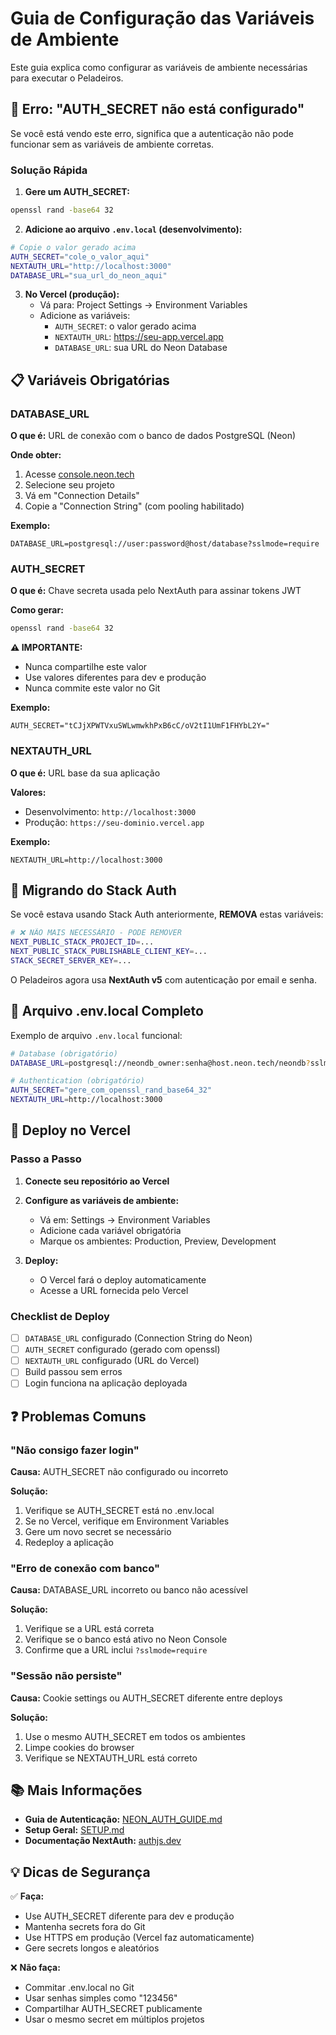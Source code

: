 # Guia de Configuração das Variáveis de Ambiente

Este guia explica como configurar as variáveis de ambiente necessárias para executar o Peladeiros.

## 🚨 Erro: "AUTH_SECRET não está configurado"

Se você está vendo este erro, significa que a autenticação não pode funcionar sem as variáveis de ambiente corretas.

### Solução Rápida

1. **Gere um AUTH_SECRET:**
```bash
openssl rand -base64 32
```

2. **Adicione ao arquivo `.env.local` (desenvolvimento):**
```bash
# Copie o valor gerado acima
AUTH_SECRET="cole_o_valor_aqui"
NEXTAUTH_URL="http://localhost:3000"
DATABASE_URL="sua_url_do_neon_aqui"
```

3. **No Vercel (produção):**
   - Vá para: Project Settings → Environment Variables
   - Adicione as variáveis:
     - `AUTH_SECRET`: o valor gerado acima
     - `NEXTAUTH_URL`: https://seu-app.vercel.app
     - `DATABASE_URL`: sua URL do Neon Database

## 📋 Variáveis Obrigatórias

### DATABASE_URL
**O que é:** URL de conexão com o banco de dados PostgreSQL (Neon)

**Onde obter:**
1. Acesse [console.neon.tech](https://console.neon.tech)
2. Selecione seu projeto
3. Vá em "Connection Details"
4. Copie a "Connection String" (com pooling habilitado)

**Exemplo:**
```
DATABASE_URL=postgresql://user:password@host/database?sslmode=require
```

### AUTH_SECRET
**O que é:** Chave secreta usada pelo NextAuth para assinar tokens JWT

**Como gerar:**
```bash
openssl rand -base64 32
```

**⚠️ IMPORTANTE:**
- Nunca compartilhe este valor
- Use valores diferentes para dev e produção
- Nunca commite este valor no Git

**Exemplo:**
```
AUTH_SECRET="tCJjXPWTVxuSWLwmwkhPxB6cC/oV2tI1UmF1FHYbL2Y="
```

### NEXTAUTH_URL
**O que é:** URL base da sua aplicação

**Valores:**
- Desenvolvimento: `http://localhost:3000`
- Produção: `https://seu-dominio.vercel.app`

**Exemplo:**
```
NEXTAUTH_URL=http://localhost:3000
```

## 🔄 Migrando do Stack Auth

Se você estava usando Stack Auth anteriormente, **REMOVA** estas variáveis:

```bash
# ❌ NÃO MAIS NECESSÁRIO - PODE REMOVER
NEXT_PUBLIC_STACK_PROJECT_ID=...
NEXT_PUBLIC_STACK_PUBLISHABLE_CLIENT_KEY=...
STACK_SECRET_SERVER_KEY=...
```

O Peladeiros agora usa **NextAuth v5** com autenticação por email e senha.

## 📝 Arquivo .env.local Completo

Exemplo de arquivo `.env.local` funcional:

```bash
# Database (obrigatório)
DATABASE_URL=postgresql://neondb_owner:senha@host.neon.tech/neondb?sslmode=require

# Authentication (obrigatório)
AUTH_SECRET="gere_com_openssl_rand_base64_32"
NEXTAUTH_URL=http://localhost:3000
```

## 🚀 Deploy no Vercel

### Passo a Passo

1. **Conecte seu repositório ao Vercel**

2. **Configure as variáveis de ambiente:**
   - Vá em: Settings → Environment Variables
   - Adicione cada variável obrigatória
   - Marque os ambientes: Production, Preview, Development

3. **Deploy:**
   - O Vercel fará o deploy automaticamente
   - Acesse a URL fornecida pelo Vercel

### Checklist de Deploy

- [ ] `DATABASE_URL` configurado (Connection String do Neon)
- [ ] `AUTH_SECRET` configurado (gerado com openssl)
- [ ] `NEXTAUTH_URL` configurado (URL do Vercel)
- [ ] Build passou sem erros
- [ ] Login funciona na aplicação deployada

## ❓ Problemas Comuns

### "Não consigo fazer login"

**Causa:** AUTH_SECRET não configurado ou incorreto

**Solução:**
1. Verifique se AUTH_SECRET está no .env.local
2. Se no Vercel, verifique em Environment Variables
3. Gere um novo secret se necessário
4. Redeploy a aplicação

### "Erro de conexão com banco"

**Causa:** DATABASE_URL incorreto ou banco não acessível

**Solução:**
1. Verifique se a URL está correta
2. Verifique se o banco está ativo no Neon Console
3. Confirme que a URL inclui `?sslmode=require`

### "Sessão não persiste"

**Causa:** Cookie settings ou AUTH_SECRET diferente entre deploys

**Solução:**
1. Use o mesmo AUTH_SECRET em todos os ambientes
2. Limpe cookies do browser
3. Verifique se NEXTAUTH_URL está correto

## 📚 Mais Informações

- **Guia de Autenticação:** [NEON_AUTH_GUIDE.md](./NEON_AUTH_GUIDE.md)
- **Setup Geral:** [SETUP.md](./SETUP.md)
- **Documentação NextAuth:** [authjs.dev](https://authjs.dev/)

## 💡 Dicas de Segurança

✅ **Faça:**
- Use AUTH_SECRET diferente para dev e produção
- Mantenha secrets fora do Git
- Use HTTPS em produção (Vercel faz automaticamente)
- Gere secrets longos e aleatórios

❌ **Não faça:**
- Commitar .env.local no Git
- Usar senhas simples como "123456"
- Compartilhar AUTH_SECRET publicamente
- Usar o mesmo secret em múltiplos projetos
